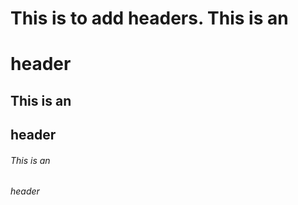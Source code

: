 # This is to add headers. This is an <h1> header
## This is an <h2> header
###### This is an <h6> header
